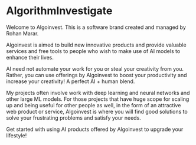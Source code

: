 # AlgorithmInvestigate

Welcome to Algoinvest.
This is a software brand created and managed by Rohan Marar.

Algoinvest is aimed to build new innovative products and provide valuable services and free tools to people who wish to make use of AI models to enhance their lives.

AI need not automate your work for you or steal your creativity from you. Rather, you can use offerings by Algoinvest to boost your productivity and increase your creativity! A perfect AI + human blend. 

My projects often involve work with deep learning and neural networks and other large ML models. For those projects that have huge scope for scaling up and being useful for other people as well, in the form of an attractive web product or service, Algoinvest is where you will find good solutions to solve your frustrating problems and satisfy your needs. 

Get started with using AI products offered by Algoinvest to upgrade your lifestyle!
